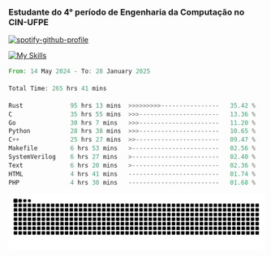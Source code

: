 
### Estudante do 4° período de Engenharia da Computação no CIN-UFPE

[![spotify-github-profile](https://spotify-github-profile.kittinanx.com/api/view?uid=21nggge2ld354asa4l3xoze2q&cover_image=true&theme=novatorem&show_offline=false&background_color=000000&interchange=true&bar_color=53b14f&bar_color_cover=true)](https://github.com/kittinan/spotify-github-profile)


[![My Skills](https://skillicons.dev/icons?i=c,cpp,rust,py,java,neovim&theme=dark)](https://skillicons.dev)

<!--START_SECTION:waka-->

```rust
From: 14 May 2024 - To: 28 January 2025

Total Time: 265 hrs 41 mins

Rust             95 hrs 13 mins  >>>>>>>>>----------------   35.42 %
C                35 hrs 55 mins  >>>----------------------   13.36 %
Go               30 hrs 7 mins   >>>----------------------   11.20 %
Python           28 hrs 38 mins  >>>----------------------   10.65 %
C++              25 hrs 27 mins  >>-----------------------   09.47 %
Makefile         6 hrs 53 mins   >------------------------   02.56 %
SystemVerilog    6 hrs 27 mins   >------------------------   02.40 %
Text             6 hrs 20 mins   >------------------------   02.36 %
HTML             4 hrs 41 mins   -------------------------   01.74 %
PHP              4 hrs 30 mins   -------------------------   01.68 %
```

<!--END_SECTION:waka-->

<picture>
  <source media="(prefers-color-scheme: dark)" srcset="https://github.com/Zed201/Zed201/blob/output/github-contribution-grid-snake-dark.svg" />
  <img alt="github-snake" src="https://github.com/Zed201/Zed201/blob/output/github-contribution-grid-snake-dark.svg" />
</picture>
